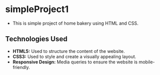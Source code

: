 # simpleProject1
- This is simple project of home bakery using HTML and CSS.
  
## Technologies Used
- **HTML5:** Used to structure the content of the website.
- **CSS3:** Used to style and create a visually appealing layout.
- **Responsive Design:** Media queries to ensure the website is mobile-friendly.
